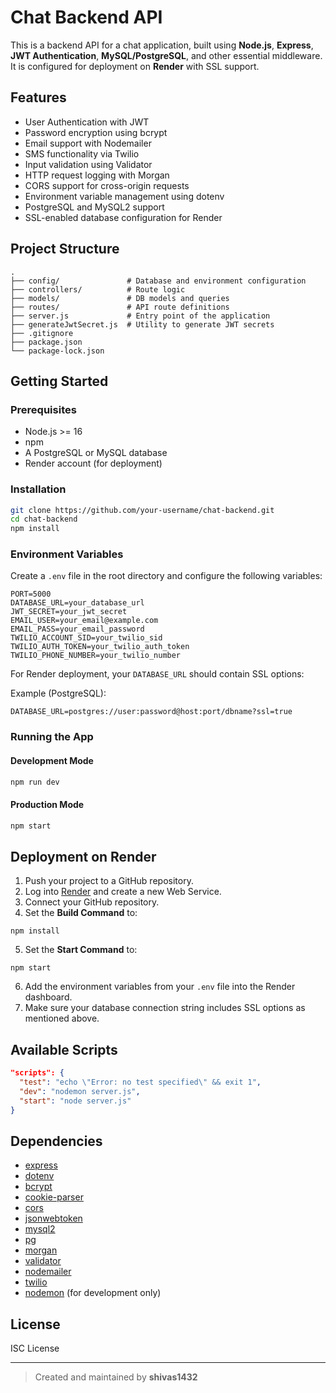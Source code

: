 # Chat Backend API

This is a backend API for a chat application, built using **Node.js**, **Express**, **JWT Authentication**, **MySQL/PostgreSQL**, and other essential middleware. It is configured for deployment on **Render** with SSL support.

## Features

- User Authentication with JWT
- Password encryption using bcrypt
- Email support with Nodemailer
- SMS functionality via Twilio
- Input validation using Validator
- HTTP request logging with Morgan
- CORS support for cross-origin requests
- Environment variable management using dotenv
- PostgreSQL and MySQL2 support
- SSL-enabled database configuration for Render

## Project Structure

```
.
├── config/               # Database and environment configuration
├── controllers/          # Route logic
├── models/               # DB models and queries
├── routes/               # API route definitions
├── server.js             # Entry point of the application
├── generateJwtSecret.js  # Utility to generate JWT secrets
├── .gitignore            
├── package.json          
└── package-lock.json
```

## Getting Started

### Prerequisites

- Node.js >= 16
- npm
- A PostgreSQL or MySQL database
- Render account (for deployment)

### Installation

```bash
git clone https://github.com/your-username/chat-backend.git
cd chat-backend
npm install
```

### Environment Variables

Create a `.env` file in the root directory and configure the following variables:

```env
PORT=5000
DATABASE_URL=your_database_url
JWT_SECRET=your_jwt_secret
EMAIL_USER=your_email@example.com
EMAIL_PASS=your_email_password
TWILIO_ACCOUNT_SID=your_twilio_sid
TWILIO_AUTH_TOKEN=your_twilio_auth_token
TWILIO_PHONE_NUMBER=your_twilio_number
```

For Render deployment, your `DATABASE_URL` should contain SSL options:

Example (PostgreSQL):

```
DATABASE_URL=postgres://user:password@host:port/dbname?ssl=true
```

### Running the App

#### Development Mode

```bash
npm run dev
```

#### Production Mode

```bash
npm start
```

## Deployment on Render

1. Push your project to a GitHub repository.
2. Log into [Render](https://render.com/) and create a new Web Service.
3. Connect your GitHub repository.
4. Set the **Build Command** to:

```
npm install
```

5. Set the **Start Command** to:

```
npm start
```

6. Add the environment variables from your `.env` file into the Render dashboard.
7. Make sure your database connection string includes SSL options as mentioned above.

## Available Scripts

```json
"scripts": {
  "test": "echo \"Error: no test specified\" && exit 1",
  "dev": "nodemon server.js",
  "start": "node server.js"
}
```

## Dependencies

- [express](https://www.npmjs.com/package/express)
- [dotenv](https://www.npmjs.com/package/dotenv)
- [bcrypt](https://www.npmjs.com/package/bcrypt)
- [cookie-parser](https://www.npmjs.com/package/cookie-parser)
- [cors](https://www.npmjs.com/package/cors)
- [jsonwebtoken](https://www.npmjs.com/package/jsonwebtoken)
- [mysql2](https://www.npmjs.com/package/mysql2)
- [pg](https://www.npmjs.com/package/pg)
- [morgan](https://www.npmjs.com/package/morgan)
- [validator](https://www.npmjs.com/package/validator)
- [nodemailer](https://www.npmjs.com/package/nodemailer)
- [twilio](https://www.npmjs.com/package/twilio)
- [nodemon](https://www.npmjs.com/package/nodemon) (for development only)

## License

ISC License

---

> Created and maintained by **shivas1432**
